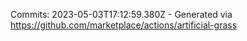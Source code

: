 Commits: 2023-05-03T17:12:59.380Z - Generated via https://github.com/marketplace/actions/artificial-grass
<br>
